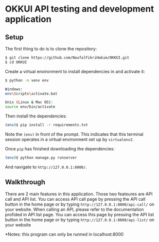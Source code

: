 # OKKUI API testing and development application

## Setup

The first thing to do is to clone the repository:

```sh
$ git clone https://github.com/NaufalFikriHakim/OKKUI.git
$ cd OKKUI
```

Create a virtual environment to install dependencies in and activate it:

```sh
$ python -m venv env
```
```sh
Windows:
env\Scripts\activate.bat
```
```sh
Unix (Linux & Mac OS):
source env/bin/activate
```

Then install the dependencies:

```sh
(env)$ pip install -r requirements.txt
```
Note the `(env)` in front of the prompt. This indicates that this terminal
session operates in a virtual environment set up by `virtualenv2`.

Once `pip` has finished downloading the dependencies:
```sh
(env)$ python manage.py runserver
```
And navigate to `http://127.0.0.1:8000/`.

## Walkthrough

There are 2 main features in this application. Those two feateures are API call and API list.
You can access API call page by pressing the API call button in the home page or by typing `http://127.0.0.1:8000/api-call/` on your website.
When calling an API, please refer to the documentation profided in API list page. You can access this page by pressing the API list button in the home page or by typing `http://127.0.0.1:8000/api-list/` on your website

*Notes: this program can only be runned in localhost:8000